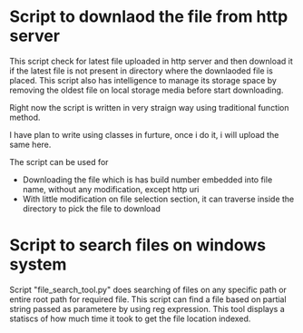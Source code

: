 # Script to downlaod the file from http server
This script check for latest file uploaded in http server and then download it if the latest file is not 
present in directory where the downlaoded file is placed. This script also has intelligence to manage its
storage space by removing the oldest file on local storage media before start downloading.

Right now the script is written in very straign way using traditional function method.

I have plan to write using classes in furture, once i do it, i will upload the same here.

The script can be used for 
- Downloading the file which is has build number embedded into file name, without any modification, except http uri
- With little modification on file selection section, it can traverse inside the directory to pick the file to download

# Script to search files on windows system

Script "file_search_tool.py" does searching of files on any specific path or entire root path for required file. 
This script can find a file based on partial string passed as parametere by using reg expression. This tool displays a statiscs
of how much time it took to get the file location indexed.



